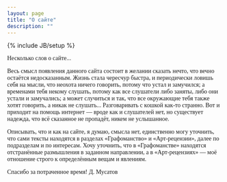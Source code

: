 ```yaml
---
layout: page
title: "О сайте"
description: ""
---
```

{% include JB/setup %}

<div style="font-family: georgia;">

Несколько слов о сайте...

Весь смысл появления данного сайта состоит в желании сказать нечто, что вечно остаётся недосказанным. Жизнь стала чересчур быстра, и периодически ловишь себя на мысли, что неохота ничего говорить, потому что устал и замучился; а временами тебя некому слушать, потому как все слушатели либо заняты, либо они устали и замучались; а может случиться и так, что все окружающие тебя также хотят говорить, а никак не слушать... Разговаривать с кошкой как-то странно. Вот и приходит на помощь интернет — вроде как и слушателей нет, но существует надежда, что всё сказанное не пропадёт, никем не услышанное.

Описывать, что и как на сайте, я думаю, смысла нет, единственно могу уточнить, что сами тексты находятся в разделах «Графоманство» и «Арт-рецензии», далее по подразделам и по интересам. Хочу уточнить, что в «Графоманстве» находятся отстранённые размышления в заданном направлении, а в «Арт-рецензиях» — моё отношение строго к определённым вещам и явлениям.

Спасибо за потраченное время!
Д. Мусатов

</div>